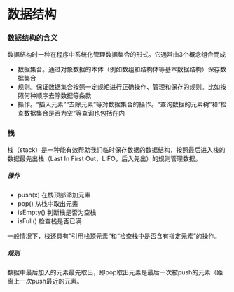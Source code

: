# 数据结构

### 数据结构的含义

​	数据结构时一种在程序中系统化管理数据集合的形式。它通常由3个概念组合而成

- 数据集合。通过对象数据的本体（例如数组和结构体等基本数据结构）保存数据集合
- 规则。保证数据集合按照一定规矩进行正确操作、管理和保存的规则。比如按照何种顺序去除数据等条款
- 操作。“插入元素”“去除元素”等对数据集合的操作。“查询数据的元素树”和”检查数据集合是否为空“等查询也包括在内

### 栈

​	栈（stack）是一种能有效帮助我们临时保存数据的数据结构，按照最后进入栈的数据最先出栈（Last In First Out，LIFO，后入先出）的规则管理数据。

##### 操作

- push(x)	在栈顶部添加元素
- pop()     从栈中取出元素
- isEmpty()    判断栈是否为空栈
- isFull()    检查栈是否已满

一般情况下，栈还具有”引用栈顶元素“和“检查栈中是否含有指定元素”的操作。

##### 规则

​	数据中最后加入的元素最先取出，即pop取出元素是最后一次被push的元素（距离上一次push最近的元素。
